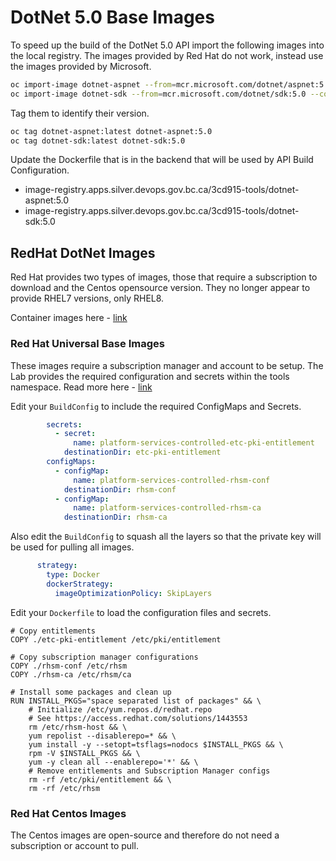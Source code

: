 # DotNet 5.0 Base Images

To speed up the build of the DotNet 5.0 API import the following images into the local registry.
The images provided by Red Hat do not work, instead use the images provided by Microsoft.

```bash
oc import-image dotnet-aspnet --from=mcr.microsoft.com/dotnet/aspnet:5.0 --confirm
oc import-image dotnet-sdk --from=mcr.microsoft.com/dotnet/sdk:5.0 --confirm
```

Tag them to identify their version.

```bash
oc tag dotnet-aspnet:latest dotnet-aspnet:5.0
oc tag dotnet-sdk:latest dotnet-sdk:5.0
```

Update the Dockerfile that is in the backend that will be used by API Build Configuration.

- image-registry.apps.silver.devops.gov.bc.ca/3cd915-tools/dotnet-aspnet:5.0
- image-registry.apps.silver.devops.gov.bc.ca/3cd915-tools/dotnet-sdk:5.0

## RedHat DotNet Images

Red Hat provides two types of images, those that require a subscription to download and the Centos opensource version.
They no longer appear to provide RHEL7 versions, only RHEL8.

Container images here - [link](https://catalog.redhat.com/software/containers/search?q=dotnet%205&p=1)

### Red Hat Universal Base Images

These images require a subscription manager and account to be setup.  The Lab provides the required configuration and secrets within the tools namespace.
Read more here - [link](https://github.com/BCDevOps/OpenShift4-Migration/issues/15)

Edit your `BuildConfig` to include the required ConfigMaps and Secrets.

```yaml
        secrets:
          - secret:
              name: platform-services-controlled-etc-pki-entitlement
            destinationDir: etc-pki-entitlement
        configMaps:
          - configMap:
              name: platform-services-controlled-rhsm-conf
            destinationDir: rhsm-conf
          - configMap:
              name: platform-services-controlled-rhsm-ca
            destinationDir: rhsm-ca
```

Also edit the `BuildConfig` to squash all the layers so that the private key will be used for pulling all images.

```yaml
      strategy:
        type: Docker
        dockerStrategy:
          imageOptimizationPolicy: SkipLayers
```

Edit your `Dockerfile` to load the configuration files and secrets.

```docker
# Copy entitlements
COPY ./etc-pki-entitlement /etc/pki/entitlement

# Copy subscription manager configurations
COPY ./rhsm-conf /etc/rhsm
COPY ./rhsm-ca /etc/rhsm/ca

# Install some packages and clean up
RUN INSTALL_PKGS="space separated list of packages" && \
    # Initialize /etc/yum.repos.d/redhat.repo
    # See https://access.redhat.com/solutions/1443553
    rm /etc/rhsm-host && \
    yum repolist --disablerepo=* && \
    yum install -y --setopt=tsflags=nodocs $INSTALL_PKGS && \
    rpm -V $INSTALL_PKGS && \
    yum -y clean all --enablerepo='*' && \
    # Remove entitlements and Subscription Manager configs
    rm -rf /etc/pki/entitlement && \
    rm -rf /etc/rhsm
```

### Red Hat Centos Images

The Centos images are open-source and therefore do not need a subscription or account to pull.
